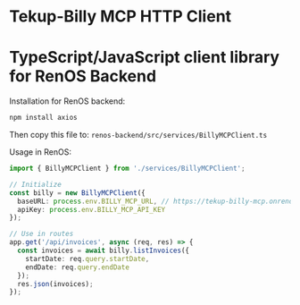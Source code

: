 # Tekup-Billy MCP HTTP Client

# TypeScript/JavaScript client library for RenOS Backend

Installation for RenOS backend:

```bash
npm install axios
```

Then copy this file to: `renos-backend/src/services/BillyMCPClient.ts`

Usage in RenOS:

```typescript
import { BillyMCPClient } from './services/BillyMCPClient';

// Initialize
const billy = new BillyMCPClient({
  baseURL: process.env.BILLY_MCP_URL, // https://tekup-billy-mcp.onrender.com
  apiKey: process.env.BILLY_MCP_API_KEY
});

// Use in routes
app.get('/api/invoices', async (req, res) => {
  const invoices = await billy.listInvoices({
    startDate: req.query.startDate,
    endDate: req.query.endDate
  });
  res.json(invoices);
});
```
